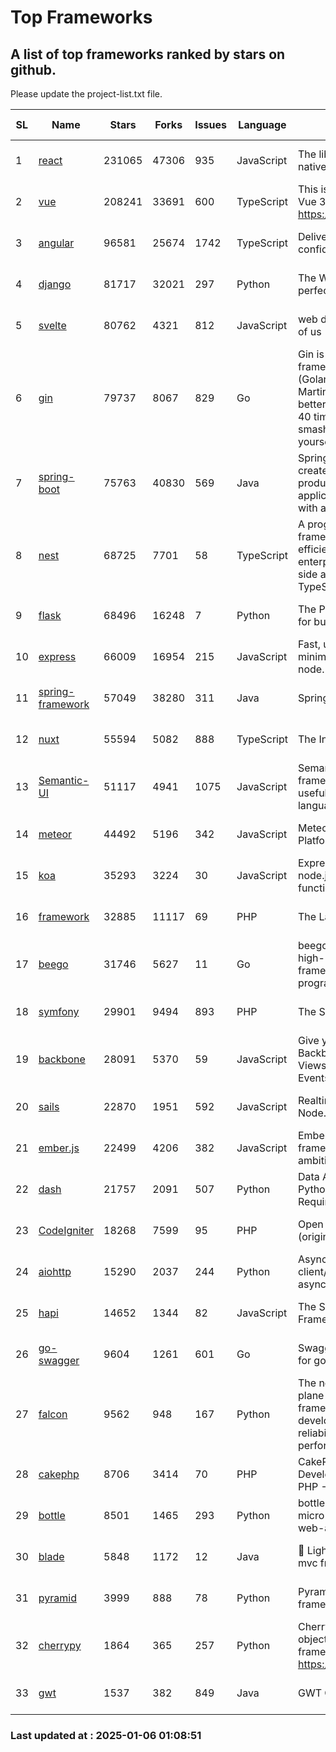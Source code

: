# Top Frameworks
## A list of top frameworks ranked by stars on github.  
Please update the project-list.txt file.

| SL| Name  | Stars| Forks| Issues | Language | Description | Last Commit |
| --| ------| -----| ---- | ------ | -------- | ----------- | ----------- |
| 1 | [react](https://github.com/facebook/react) | 231065 | 47306 | 935 | JavaScript | The library for web and native user interfaces. | 2025-01-05 22:10:29 |
| 2 | [vue](https://github.com/vuejs/vue) | 208241 | 33691 | 600 | TypeScript | This is the repo for Vue 2. For Vue 3, go to https://github.com/vuejs/core | 2024-10-10 07:24:14 |
| 3 | [angular](https://github.com/angular/angular) | 96581 | 25674 | 1742 | TypeScript | Deliver web apps with confidence 🚀 | 2024-12-27 14:56:31 |
| 4 | [django](https://github.com/django/django) | 81717 | 32021 | 297 | Python | The Web framework for perfectionists with deadlines. | 2025-01-04 03:30:40 |
| 5 | [svelte](https://github.com/sveltejs/svelte) | 80762 | 4321 | 812 | JavaScript | web development for the rest of us | 2025-01-05 20:38:17 |
| 6 | [gin](https://github.com/gin-gonic/gin) | 79737 | 8067 | 829 | Go | Gin is a HTTP web framework written in Go (Golang). It features a Martini-like API with much better performance -- up to 40 times faster. If you need smashing performance, get yourself some Gin. | 2024-12-30 03:40:37 |
| 7 | [spring-boot](https://github.com/spring-projects/spring-boot) | 75763 | 40830 | 569 | Java | Spring Boot helps you to create Spring-powered, production-grade applications and services with absolute minimum fuss. | 2025-01-05 07:03:56 |
| 8 | [nest](https://github.com/nestjs/nest) | 68725 | 7701 | 58 | TypeScript | A progressive Node.js framework for building efficient, scalable, and enterprise-grade server-side applications with TypeScript/JavaScript 🚀 | 2025-01-05 11:09:36 |
| 9 | [flask](https://github.com/pallets/flask) | 68496 | 16248 | 7 | Python | The Python micro framework for building web applications. | 2025-01-05 17:10:00 |
| 10 | [express](https://github.com/expressjs/express) | 66009 | 16954 | 215 | JavaScript | Fast, unopinionated, minimalist web framework for node. | 2025-01-02 07:00:30 |
| 11 | [spring-framework](https://github.com/spring-projects/spring-framework) | 57049 | 38280 | 311 | Java | Spring Framework | 2025-01-05 15:02:14 |
| 12 | [nuxt](https://github.com/nuxt/nuxt) | 55594 | 5082 | 888 | TypeScript | The Intuitive Vue Framework. | 2025-01-05 14:35:59 |
| 13 | [Semantic-UI](https://github.com/Semantic-Org/Semantic-UI) | 51117 | 4941 | 1075 | JavaScript | Semantic is a UI component framework based around useful principles from natural language. | 2024-11-27 21:01:47 |
| 14 | [meteor](https://github.com/meteor/meteor) | 44492 | 5196 | 342 | JavaScript | Meteor, the JavaScript App Platform | 2024-12-13 20:16:27 |
| 15 | [koa](https://github.com/koajs/koa) | 35293 | 3224 | 30 | JavaScript | Expressive middleware for node.js using ES2017 async functions | 2024-11-04 05:08:13 |
| 16 | [framework](https://github.com/laravel/framework) | 32885 | 11117 | 69 | PHP | The Laravel Framework. | 2025-01-02 23:14:21 |
| 17 | [beego](https://github.com/beego/beego) | 31746 | 5627 | 11 | Go | beego is an open-source, high-performance web framework for the Go programming language. | 2025-01-01 02:25:23 |
| 18 | [symfony](https://github.com/symfony/symfony) | 29901 | 9494 | 893 | PHP | The Symfony PHP framework | 2025-01-05 21:14:59 |
| 19 | [backbone](https://github.com/jashkenas/backbone) | 28091 | 5370 | 59 | JavaScript | Give your JS App some Backbone with Models, Views, Collections, and Events | 2024-09-02 12:55:04 |
| 20 | [sails](https://github.com/balderdashy/sails) | 22870 | 1951 | 592 | JavaScript | Realtime MVC Framework for Node.js | 2024-12-06 23:47:23 |
| 21 | [ember.js](https://github.com/emberjs/ember.js) | 22499 | 4206 | 382 | JavaScript | Ember.js - A JavaScript framework for creating ambitious web applications | 2024-12-23 20:46:36 |
| 22 | [dash](https://github.com/plotly/dash) | 21757 | 2091 | 507 | Python | Data Apps & Dashboards for Python. No JavaScript Required. | 2024-12-11 17:57:01 |
| 23 | [CodeIgniter](https://github.com/bcit-ci/CodeIgniter) | 18268 | 7599 | 95 | PHP | Open Source PHP Framework (originally from EllisLab) | 2024-03-20 03:51:42 |
| 24 | [aiohttp](https://github.com/aio-libs/aiohttp) | 15290 | 2037 | 244 | Python | Asynchronous HTTP client/server framework for asyncio and Python | 2025-01-03 11:11:50 |
| 25 | [hapi](https://github.com/hapijs/hapi) | 14652 | 1344 | 82 | JavaScript | The Simple, Secure Framework Developers Trust | 2024-10-24 22:10:55 |
| 26 | [go-swagger](https://github.com/go-swagger/go-swagger) | 9604 | 1261 | 601 | Go | Swagger 2.0 implementation for go | 2024-11-07 04:05:23 |
| 27 | [falcon](https://github.com/falconry/falcon) | 9562 | 948 | 167 | Python | The no-magic web data plane API and microservices framework for Python developers, with a focus on reliability, correctness, and performance at scale. | 2025-01-02 17:06:23 |
| 28 | [cakephp](https://github.com/cakephp/cakephp) | 8706 | 3414 | 70 | PHP | CakePHP: The Rapid Development Framework for PHP - Official Repository | 2025-01-02 15:36:25 |
| 29 | [bottle](https://github.com/bottlepy/bottle) | 8501 | 1465 | 293 | Python | bottle.py is a fast and simple micro-framework for python web-applications. | 2024-12-06 16:42:00 |
| 30 | [blade](https://github.com/lets-blade/blade) | 5848 | 1172 | 12 | Java | :rocket: Lightning fast and elegant mvc framework for Java8 | 2024-12-03 02:45:13 |
| 31 | [pyramid](https://github.com/Pylons/pyramid) | 3999 | 888 | 78 | Python | Pyramid - A Python web framework | 2024-12-20 23:21:35 |
| 32 | [cherrypy](https://github.com/cherrypy/cherrypy) | 1864 | 365 | 257 | Python | CherryPy is a pythonic, object-oriented HTTP framework.      https://cherrypy.dev | 2024-12-23 21:20:04 |
| 33 | [gwt](https://github.com/gwtproject/gwt) | 1537 | 382 | 849 | Java | GWT Open Source Project | 2024-12-23 16:07:24 |

### Last updated at : 2025-01-06 01:08:51
